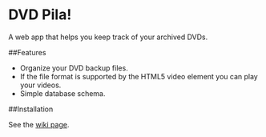 DVD Pila!
=======

A web app that helps you keep track of your archived DVDs.

##Features
 * Organize your DVD backup files.
 * If the file format is supported by the HTML5 video element you can play your videos.
 * Simple database schema.

##Installation

See the [wiki page](https://github.com/asommer70/dvdpila/wiki/Installation).

